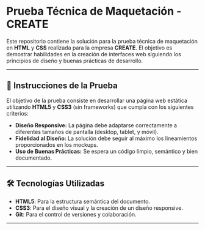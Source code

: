 # Prueba Técnica de Maquetación - CREATE

Este repositorio contiene la solución para la prueba técnica de maquetación en **HTML** y **CSS** realizada para la empresa **CREATE**. El objetivo es demostrar habilidades en la creación de interfaces web siguiendo los principios de diseño y buenas prácticas de desarrollo.

---

## 📄 **Instrucciones de la Prueba**

El objetivo de la prueba consiste en desarrollar una página web estática utilizando **HTML5** y **CSS3** (sin frameworks) que cumpla con los siguientes criterios:

- **Diseño Responsive:** La página debe adaptarse correctamente a diferentes tamaños de pantalla (desktop, tablet, y móvil).
- **Fidelidad al Diseño:** La solución debe seguir al máximo los lineamientos proporcionados en los mockups.
- **Uso de Buenas Prácticas:** Se espera un código limpio, semántico y bien documentado.

---

## 🛠 **Tecnologías Utilizadas**

- **HTML5**: Para la estructura semántica del documento.
- **CSS3**: Para el diseño visual y la creación de un diseño responsive.
- **Git**: Para el control de versiones y colaboración.

---
